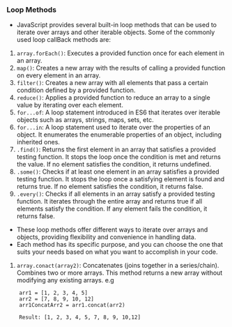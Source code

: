 ### Loop Methods

- JavaScript provides several built-in loop methods that can be used to iterate over arrays and other iterable objects. Some of the commonly used loop callBack methods are:

1. `array.forEach()`: Executes a provided function once for each element in an array.
2. `map()`: Creates a new array with the results of calling a provided function on every element in an array.
3. `filter()`: Creates a new array with all elements that pass a certain condition defined by a provided function.
4. `reduce()`: Applies a provided function to reduce an array to a single value by iterating over each element.
5. `for...of`: A loop statement introduced in ES6 that iterates over iterable objects such as arrays, strings, maps, sets, etc.
6. `for...in`: A loop statement used to iterate over the properties of an object. It enumerates the enumerable properties of an object, including inherited ones.
7. `.find()`: Returns the first element in an array that satisfies a provided testing function. It stops the loop once the condition is met and returns the value. If no element satisfies the condition, it returns undefined.
8. `.some()`: Checks if at least one element in an array satisfies a provided testing function. It stops the loop once a satisfying element is found and returns true. If no element satisfies the condition, it returns false.
9. `.every()`: Checks if all elements in an array satisfy a provided testing function. It iterates through the entire array and returns true if all elements satisfy the condition. If any element fails the condition, it returns false.
    
- These loop methods offer different ways to iterate over arrays and objects, providing flexibility and convenience in handling data. 
- Each method has its specific purpose, and you can choose the one that suits your needs based on what you want to accomplish in your code.
1.  `array.conact(array2)`: Concatenates (joins together in a series/chain). Combines two or more arrays. This method returns a new array without modifying any existing arrays. e.g

```
    arr1 = [1, 2, 3, 4, 5]
    arr2 = [7, 8, 9, 10, 12]
    arr1ConcatArr2 = arr1.concat(arr2)
    
    Result: [1, 2, 3, 4, 5, 7, 8, 9, 10,12]
```